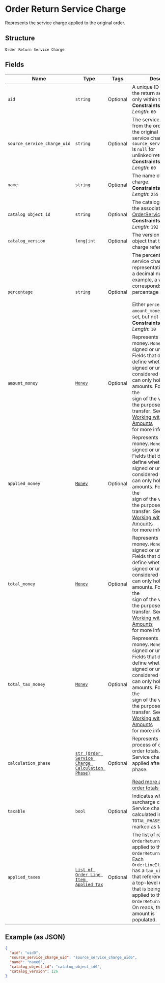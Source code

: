 
# Order Return Service Charge

Represents the service charge applied to the original order.

## Structure

`Order Return Service Charge`

## Fields

| Name | Type | Tags | Description |
|  --- | --- | --- | --- |
| `uid` | `string` | Optional | A unique ID that identifies the return service charge only within this order.<br>**Constraints**: *Maximum Length*: `60` |
| `source_service_charge_uid` | `string` | Optional | The service charge `uid` from the order containing the original<br>service charge. `source_service_charge_uid` is `null` for<br>unlinked returns.<br>**Constraints**: *Maximum Length*: `60` |
| `name` | `string` | Optional | The name of the service charge.<br>**Constraints**: *Maximum Length*: `255` |
| `catalog_object_id` | `string` | Optional | The catalog object ID of the associated [OrderServiceCharge](../../doc/models/order-service-charge.md).<br>**Constraints**: *Maximum Length*: `192` |
| `catalog_version` | `long\|int` | Optional | The version of the catalog object that this service charge references. |
| `percentage` | `string` | Optional | The percentage of the service charge, as a string representation of<br>a decimal number. For example, a value of `"7.25"` corresponds to a<br>percentage of 7.25%.<br><br>Either `percentage` or `amount_money` should be set, but not both.<br>**Constraints**: *Maximum Length*: `10` |
| `amount_money` | [`Money`](../../doc/models/money.md) | Optional | Represents an amount of money. `Money` fields can be signed or unsigned.<br>Fields that do not explicitly define whether they are signed or unsigned are<br>considered unsigned and can only hold positive amounts. For signed fields, the<br>sign of the value indicates the purpose of the money transfer. See<br>[Working with Monetary Amounts](https://developer.squareup.com/docs/build-basics/working-with-monetary-amounts)<br>for more information. |
| `applied_money` | [`Money`](../../doc/models/money.md) | Optional | Represents an amount of money. `Money` fields can be signed or unsigned.<br>Fields that do not explicitly define whether they are signed or unsigned are<br>considered unsigned and can only hold positive amounts. For signed fields, the<br>sign of the value indicates the purpose of the money transfer. See<br>[Working with Monetary Amounts](https://developer.squareup.com/docs/build-basics/working-with-monetary-amounts)<br>for more information. |
| `total_money` | [`Money`](../../doc/models/money.md) | Optional | Represents an amount of money. `Money` fields can be signed or unsigned.<br>Fields that do not explicitly define whether they are signed or unsigned are<br>considered unsigned and can only hold positive amounts. For signed fields, the<br>sign of the value indicates the purpose of the money transfer. See<br>[Working with Monetary Amounts](https://developer.squareup.com/docs/build-basics/working-with-monetary-amounts)<br>for more information. |
| `total_tax_money` | [`Money`](../../doc/models/money.md) | Optional | Represents an amount of money. `Money` fields can be signed or unsigned.<br>Fields that do not explicitly define whether they are signed or unsigned are<br>considered unsigned and can only hold positive amounts. For signed fields, the<br>sign of the value indicates the purpose of the money transfer. See<br>[Working with Monetary Amounts](https://developer.squareup.com/docs/build-basics/working-with-monetary-amounts)<br>for more information. |
| `calculation_phase` | [`str (Order Service Charge Calculation Phase)`](../../doc/models/order-service-charge-calculation-phase.md) | Optional | Represents a phase in the process of calculating order totals.<br>Service charges are applied after the indicated phase.<br><br>[Read more about how order totals are calculated.](https://developer.squareup.com/docs/orders-api/how-it-works#how-totals-are-calculated) |
| `taxable` | `bool` | Optional | Indicates whether the surcharge can be taxed. Service charges<br>calculated in the `TOTAL_PHASE` cannot be marked as taxable. |
| `applied_taxes` | [`List of Order Line Item Applied Tax`](../../doc/models/order-line-item-applied-tax.md) | Optional | The list of references to `OrderReturnTax` entities applied to the<br>`OrderReturnServiceCharge`. Each `OrderLineItemAppliedTax` has a `tax_uid`<br>that references the `uid` of a top-level `OrderReturnTax` that is being<br>applied to the `OrderReturnServiceCharge`. On reads, the applied amount is<br>populated. |

## Example (as JSON)

```json
{
  "uid": "uid0",
  "source_service_charge_uid": "source_service_charge_uid6",
  "name": "name0",
  "catalog_object_id": "catalog_object_id6",
  "catalog_version": 126
}
```

